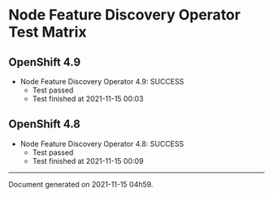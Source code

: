 
Node Feature Discovery Operator Test Matrix
===========================================

OpenShift 4.9
-------------


* Node Feature Discovery Operator 4.9: SUCCESS
  - Test passed
  - Test finished at 2021-11-15 00:03

OpenShift 4.8
-------------


* Node Feature Discovery Operator 4.8: SUCCESS
  - Test passed
  - Test finished at 2021-11-15 00:09


---
Document generated on 2021-11-15 04h59.
